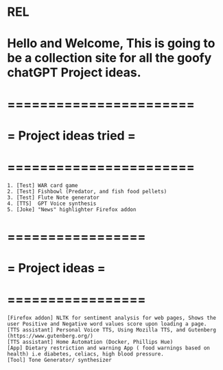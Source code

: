 # REL
# Hello and Welcome, This is going to be a collection site for all the goofy chatGPT Project ideas. 

#    =======================
#    = Project ideas tried =
#    =======================

    1. [Test] WAR card game
    2. [Test] Fishbowl (Predator, and fish food pellets)
    3. [Test] Flute Note generator
    4. [TTS]  GPT Voice synthesis
    5. [Joke] "News" highlighter Firefox addon
 
#    =================
#    = Project ideas =
#    =================

    [Firefox addon] NLTK for sentiment analysis for web pages, Shows the user Positive and Negative word values score upon loading a page. 
    [TTS assistant] Personal Voice TTS, Using Mozilla TTS, and Gutenberg (https://www.gutenberg.org/)
    [TTS assistant] Home Automation (Docker, Phillips Hue)
    [App] Dietary restriction and warning App ( food warnings based on health) i.e diabetes, celiacs, high blood pressure.
    [Tool] Tone Generator/ synthesizer
    




